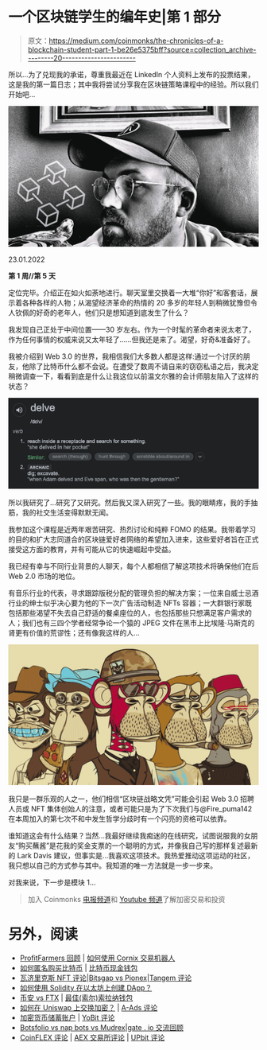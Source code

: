 # 一个区块链学生的编年史|第 1 部分

> 原文：<https://medium.com/coinmonks/the-chronicles-of-a-blockchain-student-part-1-be26e5375bff?source=collection_archive---------20----------------------->

所以…为了兑现我的承诺，尊重我最近在 LinkedIn 个人资料上发布的投票结果，这是我的第一篇日志；其中我将尝试分享我在区块链策略课程中的经验。所以我们开始吧…

![](img/4493ed402c26fd7f6e948b04644ac717.png)

23.01.2022

**第 1 周//第 5 天**

定位完毕。介绍正在如火如荼地进行。聊天室里交换着一大堆“你好”和客套话，展示着各种各样的人物；从渴望经济革命的热情的 20 多岁的年轻人到稍微犹豫但令人钦佩的好奇的老年人，他们只是想知道到底发生了什么？

我发现自己正处于中间位置——30 岁左右。作为一个时髦的革命者来说太老了，作为任何事情的权威来说又太年轻了……但我还是来了。渴望，好奇&准备好了。

我被介绍到 Web 3.0 的世界，我相信我们大多数人都是这样:通过一个讨厌的朋友，他除了比特币什么都不会说。在遭受了数周不请自来的窃窃私语之后，我决定稍微调查一下，看看到底是什么让我这位以前温文尔雅的会计师朋友陷入了这样的状态？

![](img/e9e722372200662b33bfbe8e87c362f4.png)

所以我研究了…研究了又研究。然后我又深入研究了一些。我的眼睛疼，我的手抽筋，我的社交生活变得默默无闻。

我参加这个课程是近两年艰苦研究、热烈讨论和纯粹 FOMO 的结果。我带着学习的目的和扩大志同道合的区块链爱好者网络的希望加入进来，这些爱好者旨在正式接受这方面的教育，并有可能从它的快速崛起中受益。

我已经有幸与不同行业背景的人聊天，每个人都相信了解这项技术将确保他们在后 Web 2.0 市场的地位。

有音乐行业的代表，寻求跟踪版税分配的管理负担的解决方案；一位来自威士忌酒行业的绅士似乎决心要为他的下一次广告活动制造 NFTs 容器；一大群银行家既包括那些渴望不失去自己舒适的餐桌座位的人，也包括那些只想满足客户需求的人；我们也有三四个学者经常争论一个猿的 JPEG 文件在黑市上比埃隆·马斯克的肾更有价值的荒谬性；还有像我这样的人…

![](img/3e04447726d55c860daae1af765cc307.png)

我只是一群乐观的人之一，他们相信“区块链战略文凭”可能会引起 Web 3.0 招聘人员或 NFT 集体创始人的注意，或者可能只是为了下次我们与@Fire_puma142 在本周加入的第七次不和中发生哲学分歧时有一个闪亮的资格可以依靠。

谁知道这会有什么结果？当然…我最好继续我痴迷的在线研究，试图说服我的女朋友“购买蘸酱”是花我的奖金支票的一个聪明的方式，并像我自己写的那样复述最新的 Lark Davis 建议，但事实是…我喜欢这项技术。我热爱推动这项运动的社区，我只想以自己的方式参与其中。我知道的唯一方法就是一步一步来。

对我来说，下一步是模块 1…

> 加入 Coinmonks [电报频道](https://t.me/coincodecap)和 [Youtube 频道](https://www.youtube.com/c/coinmonks/videos)了解加密交易和投资

# 另外，阅读

*   [ProfitFarmers 回顾](https://coincodecap.com/profitfarmers-review) | [如何使用 Cornix 交易机器人](https://coincodecap.com/cornix-trading-bot)
*   [如何匿名购买比特币](https://coincodecap.com/buy-bitcoin-anonymously) | [比特币现金钱包](https://coincodecap.com/bitcoin-cash-wallets)
*   [瓦济里克斯 NFT 评论](https://coincodecap.com/wazirx-nft-review)|[Bitsgap vs Pionex](https://coincodecap.com/bitsgap-vs-pionex)|[Tangem 评论](https://coincodecap.com/tangem-wallet-review)
*   [如何使用 Solidity 在以太坊上创建 DApp？](https://coincodecap.com/create-a-dapp-on-ethereum-using-solidity)
*   [币安 vs FTX](https://coincodecap.com/binance-vs-ftx) | [最佳(索尔)索拉纳钱包](https://coincodecap.com/solana-wallets)
*   [如何在 Uniswap 上交换加密？](https://coincodecap.com/swap-crypto-on-uniswap) | [A-Ads 评论](https://coincodecap.com/a-ads-review)
*   [加密货币储蓄账户](/coinmonks/cryptocurrency-savings-accounts-be3bc0feffbf) | [YoBit 评论](/coinmonks/yobit-review-175464162c62)
*   [Botsfolio vs nap bots vs Mudrex](/coinmonks/botsfolio-vs-napbots-vs-mudrex-c81344970c02)|[gate . io 交流回顾](/coinmonks/gate-io-exchange-review-61bf87b7078f)
*   [CoinFLEX 评论](https://coincodecap.com/coinflex-review) | [AEX 交易所评论](https://coincodecap.com/aex-exchange-review) | [UPbit 评论](https://coincodecap.com/upbit-review)